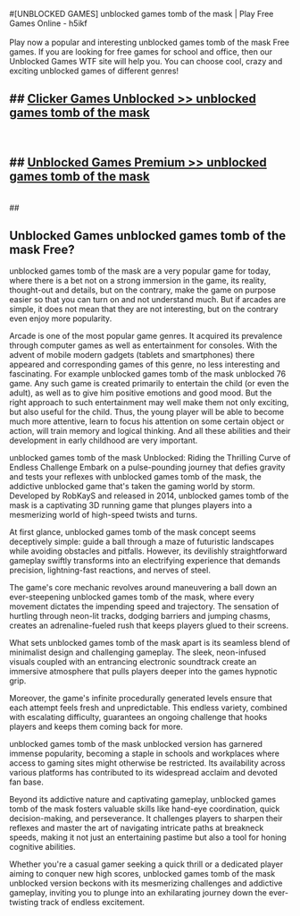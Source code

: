#[UNBLOCKED GAMES] unblocked games tomb of the mask | Play Free Games Online - h5ikf <br>
<br>
Play now a popular and interesting unblocked games tomb of the mask Free games. If you are looking for free games for school and office, then our Unblocked Games WTF site will help you. You can choose cool, crazy and exciting unblocked games of different genres!


## ##  [Clicker Games Unblocked >> unblocked games tomb of the mask](http://freeplayer.one?title=unblocked_games_tomb_of_the_mask&ref=22)
  <br>

##  ## [Unblocked Games Premium >> unblocked games tomb of the mask](http://freeplayer.one?title=unblocked_games_tomb_of_the_mask&ref=22)
  <br>
  ##



## Unblocked Games unblocked games tomb of the mask Free?

unblocked games tomb of the mask are a very popular game for today, where there is a bet not on a strong immersion in the game, its reality, thought-out and details, but on the contrary, make the game on purpose easier so that you can turn on and not understand much. But if arcades are simple, it does not mean that they are not interesting, but on the contrary even enjoy more popularity.

Arcade is one of the most popular game genres. It acquired its prevalence through computer games as well as entertainment for consoles. With the advent of mobile modern gadgets (tablets and smartphones) there appeared and corresponding games of this genre, no less interesting and fascinating. For example unblocked games tomb of the mask unblocked 76 game. Any such game is created primarily to entertain the child (or even the adult), as well as to give him positive emotions and good mood. But the right approach to such entertainment may well make them not only exciting, but also useful for the child. Thus, the young player will be able to become much more attentive, learn to focus his attention on some certain object or action, will train memory and logical thinking. And all these abilities and their development in early childhood are very important.

unblocked games tomb of the mask Unblocked: Riding the Thrilling Curve of Endless Challenge
Embark on a pulse-pounding journey that defies gravity and tests your reflexes with unblocked games tomb of the mask, the addictive unblocked game that's taken the gaming world by storm. Developed by RobKayS and released in 2014, unblocked games tomb of the mask is a captivating 3D running game that plunges players into a mesmerizing world of high-speed twists and turns.

At first glance, unblocked games tomb of the mask concept seems deceptively simple: guide a ball through a maze of futuristic landscapes while avoiding obstacles and pitfalls. However, its devilishly straightforward gameplay swiftly transforms into an electrifying experience that demands precision, lightning-fast reactions, and nerves of steel.

The game's core mechanic revolves around maneuvering a ball down an ever-steepening unblocked games tomb of the mask, where every movement dictates the impending speed and trajectory. The sensation of hurtling through neon-lit tracks, dodging barriers and jumping chasms, creates an adrenaline-fueled rush that keeps players glued to their screens.

What sets unblocked games tomb of the mask apart is its seamless blend of minimalist design and challenging gameplay. The sleek, neon-infused visuals coupled with an entrancing electronic soundtrack create an immersive atmosphere that pulls players deeper into the games hypnotic grip.

Moreover, the game's infinite procedurally generated levels ensure that each attempt feels fresh and unpredictable. This endless variety, combined with escalating difficulty, guarantees an ongoing challenge that hooks players and keeps them coming back for more.

unblocked games tomb of the mask unblocked version has garnered immense popularity, becoming a staple in schools and workplaces where access to gaming sites might otherwise be restricted. Its availability across various platforms has contributed to its widespread acclaim and devoted fan base.

Beyond its addictive nature and captivating gameplay, unblocked games tomb of the mask fosters valuable skills like hand-eye coordination, quick decision-making, and perseverance. It challenges players to sharpen their reflexes and master the art of navigating intricate paths at breakneck speeds, making it not just an entertaining pastime but also a tool for honing cognitive abilities.

Whether you're a casual gamer seeking a quick thrill or a dedicated player aiming to conquer new high scores, unblocked games tomb of the mask unblocked version beckons with its mesmerizing challenges and addictive gameplay, inviting you to plunge into an exhilarating journey down the ever-twisting track of endless excitement.